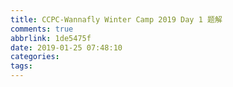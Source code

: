 ```yaml
---
title: CCPC-Wannafly Winter Camp 2019 Day 1 题解
comments: true
abbrlink: 1de5475f
date: 2019-01-25 07:48:10
categories:
tags:
---
```

